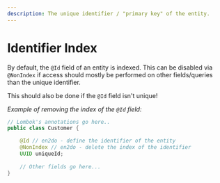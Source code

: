 ```yaml
---
description: The unique identifier / "primary key" of the entity.
---
```


# Identifier Index

By default, the `@Id` field of an entity is indexed. This can be disabled via `@NonIndex` if access should mostly be performed on other fields/queries than the unique identifier.

This should also be done if the `@Id` field isn't unique!

_Example of removing the index of the `@Id` field:_

```java
// Lombok's annotations go here..
public class Customer {

    @Id // en2do - define the identifier of the entity
    @NonIndex // en2do - delete the index of the identifier
    UUID uniqueId;
    
    // Other fields go here...
}

```
